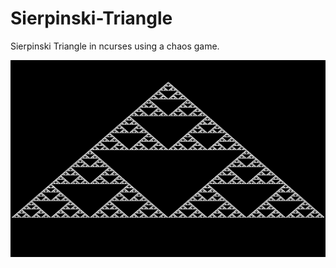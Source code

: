 # Sierpinski-Triangle
Sierpinski Triangle in ncurses using a chaos game.

![Sierpinski Triangle](HR.png)
